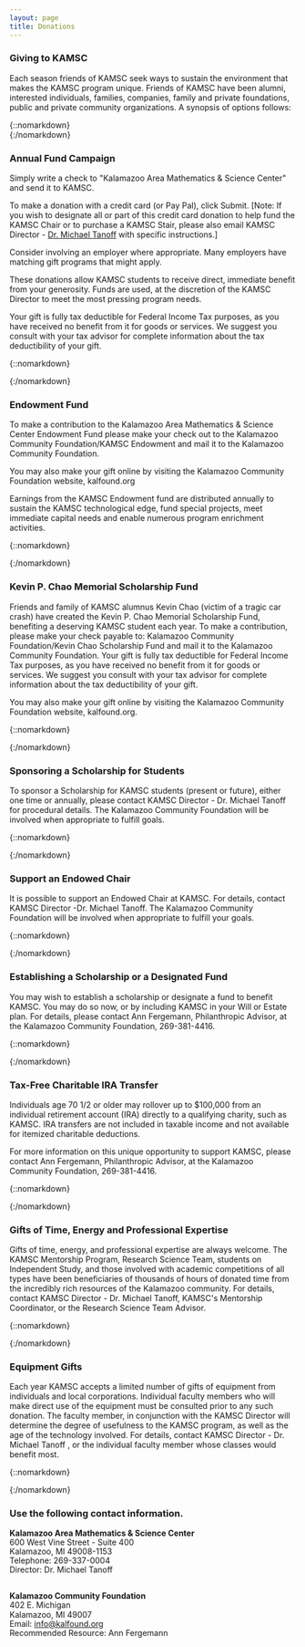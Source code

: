 ```yaml
---
layout: page
title: Donations
---
```

<h3>Giving to KAMSC</h3>
<p>Each season friends of KAMSC seek ways to sustain the environment that makes the KAMSC program unique. Friends of KAMSC have been alumni, interested individuals, families, companies, family and private foundations, public and private community organizations. A synopsis of options follows:</p>
{::nomarkdown}
</section>
<section class="box">
{:/nomarkdown}
<h3>Annual Fund Campaign</h3>
Simply write a check to "Kalamazoo Area Mathematics & Science Center" and send it to KAMSC.

To make a donation with a credit card (or Pay Pal), click  Submit.
[Note: If you wish to designate all or part of this credit card donation to help fund the KAMSC Chair or to purchase a KAMSC Stair, please also email KAMSC Director - <a href="mailto:mtanoff@kamsc.k12.mi.us">Dr. Michael Tanoff</a> with specific instructions.]

Consider involving an employer where appropriate. Many employers have matching gift programs that might apply.

These donations allow KAMSC students to receive direct, immediate benefit from your generosity. Funds are used, at the discretion of the KAMSC Director to meet the most pressing program needs.

Your gift is fully tax deductible for Federal Income Tax purposes, as you have received no benefit from it for goods or services. We suggest you consult with your tax advisor for complete information about the tax deductibility of your gift.

{::nomarkdown}
</section>
<section class="box">
{:/nomarkdown}

<h3>Endowment Fund</h3>
To make a contribution to the Kalamazoo Area Mathematics & Science Center Endowment Fund please make your check out to the Kalamazoo Community Foundation/KAMSC Endowment and mail it to the Kalamazoo Community Foundation.

You may also make your gift online by visiting the Kalamazoo Community Foundation website, kalfound.org

Earnings from the KAMSC Endowment fund are distributed annually to sustain the KAMSC technological edge, fund special projects, meet immediate capital needs and enable numerous program enrichment activities.

{::nomarkdown}
</section>
<section class="box">
{:/nomarkdown}

<h3>Kevin P. Chao Memorial Scholarship Fund</h3>
Friends and family of KAMSC alumnus Kevin Chao (victim of a tragic car crash) have created the Kevin P. Chao Memorial Scholarship Fund, benefiting a deserving KAMSC student each year. To make a contribution, please make your check payable to: Kalamazoo Community Foundation/Kevin Chao Scholarship Fund and mail it to the Kalamazoo Community Foundation. Your gift is fully tax deductible for Federal Income Tax purposes, as you have received no benefit from it for goods or services. We suggest you consult with your tax advisor for complete information about the tax deductibility of your gift.

You may also make your gift online by visiting the Kalamazoo Community Foundation website, kalfound.org.

{::nomarkdown}
</section>
<section class="box">
{:/nomarkdown}

<h3>Sponsoring a Scholarship for Students</h3>
To sponsor a Scholarship for KAMSC students (present or future), either one time or annually, please contact KAMSC Director - Dr. Michael Tanoff for procedural details. The Kalamazoo Community Foundation will be involved when appropriate to fulfill goals.

{::nomarkdown}
</section>
<section class="box">
{:/nomarkdown}

<h3>Support an Endowed Chair</h3>
It is possible to support an Endowed Chair at KAMSC. For details, contact KAMSC Director -Dr. Michael Tanoff. The Kalamazoo Community Foundation will be involved when appropriate to fulfill your goals.

{::nomarkdown}
</section>
<section class="box">
{:/nomarkdown}

<h3>Establishing a Scholarship or a Designated Fund</h3>
You may wish to establish a scholarship or designate a fund to benefit KAMSC. You may do so now, or by including KAMSC in your Will or Estate plan. For details, please contact Ann Fergemann, Philanthropic Advisor, at the Kalamazoo Community Foundation, 269-381-4416.

{::nomarkdown}
</section>
<section class="box">
{:/nomarkdown}

<h3>Tax-Free Charitable IRA Transfer</h3>
Individuals age 70 1/2 or older may rollover up to $100,000 from an individual retirement account (IRA) directly to a qualifying charity, such as KAMSC.  IRA transfers are not included in taxable income and not available for itemized charitable deductions.

For more information on this unique opportunity to support KAMSC, please contact Ann Fergemann, Philanthropic Advisor, at the Kalamazoo Community Foundation, 269-381-4416.

{::nomarkdown}
</section>
<section class="box">
{:/nomarkdown}

<h3>Gifts of Time, Energy and Professional Expertise</h3>
Gifts of time, energy, and professional expertise are always welcome. The KAMSC Mentorship Program, Research Science Team, students on Independent Study, and those involved with academic competitions of all types have been beneficiaries of thousands of hours of donated time from the incredibly rich resources of the Kalamazoo community. For details, contact KAMSC Director - Dr. Michael Tanoff, KAMSC's Mentorship Coordinator, or the Research Science Team Advisor.

{::nomarkdown}
</section>
<section class="box">
{:/nomarkdown}

<h3>Equipment Gifts</h3>
Each year KAMSC accepts a limited number of gifts of equipment from individuals and local corporations. Individual faculty members who will make direct use of the equipment must be consulted prior to any such donation. The faculty member, in conjunction with the KAMSC Director will determine the degree of usefulness to the KAMSC program, as well as the age of the technology involved. For details, contact KAMSC Director - Dr. Michael Tanoff , or the individual faculty member whose classes would benefit most.

{::nomarkdown}
</section>
<section class="box">
{:/nomarkdown}

<h3>Use the following contact information.</h3>
<div style="line-height: 1.15">
<b>Kalamazoo Area Mathematics & Science Center</b><br />
600 West Vine Street - Suite 400<br />
Kalamazoo, MI 49008-1153<br />
Telephone: 269-337-0004<br />
Director: Dr. Michael Tanoff<br />

<br />

<b>Kalamazoo Community Foundation</b><br />
402 E. Michigan<br />
Kalamazoo, MI 49007<br />
Email: info@kalfound.org<br />
Recommended Resource: Ann Fergemann<br />
</div>